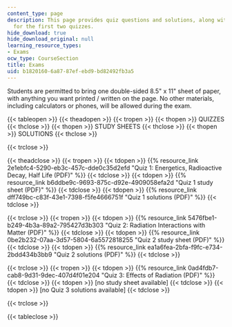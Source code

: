 ```yaml
---
content_type: page
description: This page provides quiz questions and solutions, along with study sheets
  for the first two quizzes.
hide_download: true
hide_download_original: null
learning_resource_types:
- Exams
ocw_type: CourseSection
title: Exams
uid: b1820160-6a87-87ef-ebd9-bd82492fb3a5
---
```


Students are permitted to bring one double-sided 8.5" x 11" sheet of paper, with anything you want printed / written on the page. No other materials, including calculators or phones, will be allowed during the exam.

{{< tableopen >}}
{{< theadopen >}}
{{< tropen >}}
{{< thopen >}}
QUIZZES
{{< thclose >}}
{{< thopen >}}
STUDY SHEETS
{{< thclose >}}
{{< thopen >}}
SOLUTIONS
{{< thclose >}}

{{< trclose >}}

{{< theadclose >}}
{{< tropen >}}
{{< tdopen >}}
{{% resource_link 2e1ebfc4-5290-eb3c-457c-dde0c35d2efd "Quiz 1: Energetics, Radioactive Decay, Half Life (PDF)" %}}
{{< tdclose >}}
{{< tdopen >}}
{{% resource_link b6ddbe9c-9693-875c-d92e-4909058efa2d "Quiz 1 study sheet (PDF)" %}}
{{< tdclose >}}
{{< tdopen >}}
{{% resource_link dff749bc-c83f-43e1-7398-f5fe4666751f "Quiz 1 solutions (PDF)" %}}
{{< tdclose >}}

{{< trclose >}}
{{< tropen >}}
{{< tdopen >}}
{{% resource_link 5476fbe1-b249-4b3a-89a2-795427d3b303 "Quiz 2: Radiation Interactions with Matter (PDF)" %}}
{{< tdclose >}}
{{< tdopen >}}
{{% resource_link 0be2b232-07aa-3d57-5804-6a5572818255 "Quiz 2 study sheet (PDF)" %}}
{{< tdclose >}}
{{< tdopen >}}
{{% resource_link ea1a6fea-2bfa-f9fc-e734-2bdd434b3bb9 "Quiz 2 solutions (PDF)" %}}
{{< tdclose >}}

{{< trclose >}}
{{< tropen >}}
{{< tdopen >}}
{{% resource_link 0ad4fdb7-cab8-9d31-9dec-407d4f01e204 "Quiz 3: Effects of Radiation (PDF)" %}}
{{< tdclose >}}
{{< tdopen >}}
\[no study sheet available\]
{{< tdclose >}}
{{< tdopen >}}
\[no Quiz 3 solutions available\]
{{< tdclose >}}

{{< trclose >}}

{{< tableclose >}}